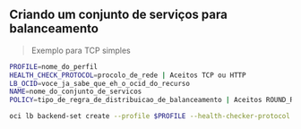 ## Criando um conjunto de serviços para balanceamento

> Exemplo para TCP simples
```bash
PROFILE=nome_do_perfil
HEALTH_CHECK_PROTOCOL=procolo_de_rede | Aceitos TCP ou HTTP
LB_OCID=voce_ja_sabe_que_eh_o_ocid_do_recurso
NAME=nome_do_conjunto_de_servicos
POLICY=tipo_de_regra_de_distribuicao_de_balanceamento | Aceitos ROUND_ROBIN, IP_HASH e LEAST_CONNECTIONS

oci lb backend-set create --profile $PROFILE --health-checker-protocol $HEALTH_CHECK_PROTOCOL --load-balancer-id $LB_OCID --name $NAME --policy $POLICY
```
